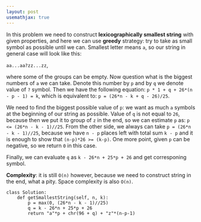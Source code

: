 ```yaml
---
layout: post
usemathjax: true
---
```


In this problem we need to construct **lexicographically smallest string** with given properties, and here we can use **greedy** strategy: try to take as small symbol as possible until we can. Smallest letter means `a`, so our string in general case will look like this:

`aa...aa?zz...zz`,

where some of the groups can be empty. Now question what is the biggest numbers of `a` we can take. Denote this number by `p` and by `q` we denote value of `?` symbol. Then we have the following equation:
`p * 1 + q + 26*(n - p - 1) = k`, which is equivalent to:
`p = (26*n - k + q - 26)/25`.

We need to find the biggest possible value of `p`: we want as much `a` symbols at the beginning of our string as possible. Value of `q` is not equal to `26`, because then we put it to group of `z` in the end, so we can estimate `p` as:
`p <= (26*n - k - 1)//25`. From the other side, we always can take `p = (26*n - k - 1)//25`, because we have `n - p` places left with total sum `k - p` and it is enough to show that `(n-p)*26 >= (k-p)`. One more point, given `p` can be negative, so we return `0` in this case.

Finally, we can evaluate `q` as `k - 26*n + 25*p + 26` and get corresponing symbol.

**Complexity**: it is still `O(n)` however, because we need to construct string in the end, what a pity. Space complexity is also `O(n)`.

```
class Solution:
    def getSmallestString(self, n, k):
        p = max(0, (26*n - k - 1)//25)
        q = k - 26*n + 25*p + 26
        return "a"*p + chr(96 + q) + "z"*(n-p-1)
```